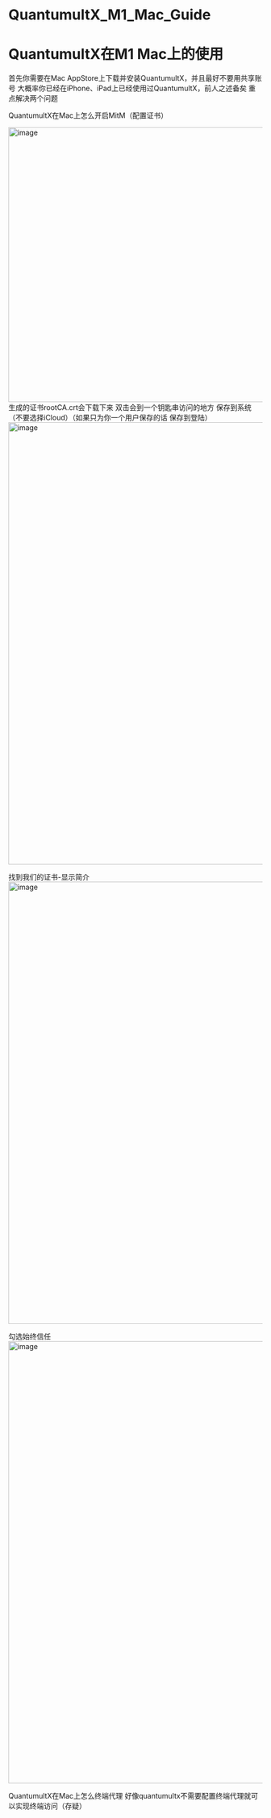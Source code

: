 # QuantumultX_M1_Mac_Guide
# QuantumultX在M1 Mac上的使用

首先你需要在Mac AppStore上下载并安装QuantumultX，并且最好不要用共享账号
大概率你已经在iPhone、iPad上已经使用过QuantumultX，前人之述备矣
重点解决两个问题

QuantumultX在Mac上怎么开启MitM（配置证书）

<img width="545" alt="image" src="https://user-images.githubusercontent.com/62434508/225943701-d3a2e409-be8e-48cb-8de9-5cff839827e0.png">
生成的证书rootCA.crt会下载下来
双击会到一个钥匙串访问的地方
保存到系统（不要选择iCloud）（如果只为你一个用户保存的话 保存到登陆）
<img width="877" alt="image" src="https://user-images.githubusercontent.com/62434508/225945000-493ac4d5-3578-440e-b569-d75c5df01756.png">

找到我们的证书-显示简介
<img width="877" alt="image" src="https://user-images.githubusercontent.com/62434508/225945240-0b6de6e5-d061-4f07-9807-5a5f4d3e3b2c.png">

勾选始终信任
<img width="877" alt="image" src="https://user-images.githubusercontent.com/62434508/225945411-76927eb2-b769-4284-a106-73dbece2a12d.png">


QuantumultX在Mac上怎么终端代理
好像quantumultx不需要配置终端代理就可以实现终端访问（存疑）

